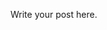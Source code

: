 <!-- 
.. title: shared_ptr vs unique_ptr
.. slug: shared_ptr-vs-unique_ptr
.. date: 2016-09-08 22:26:10 UTC-07:00
.. tags: c++ 
.. category: language 
.. link: 
.. description: 
.. type: text
-->

Write your post here.
